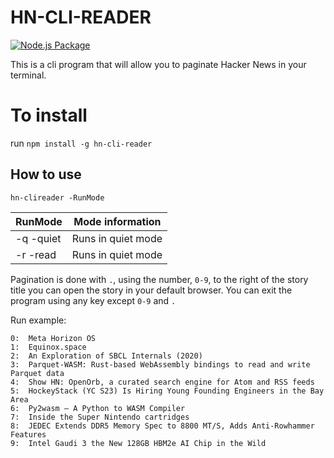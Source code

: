 # HN-CLI-READER

[![Node.js Package](https://github.com/codingMustache/Hack-News-Stories/actions/workflows/npm-publish.yml/badge.svg?branch=main&event=status)](https://github.com/codingMustache/Hack-News-Stories/actions/workflows/npm-publish.yml)

This is a cli program that will allow you to paginate Hacker News in your terminal.

# To install

run `npm install -g hn-cli-reader`

## How to use

```
hn-clireader -RunMode
```

| RunMode   | Mode information   |
| --------- | ------------------ |
| -q -quiet | Runs in quiet mode |
| -r -read  | Runs in quiet mode |

Pagination is done with `.`, using the number, `0-9`, to the right of the story title you can open the story in your default browser. You can exit the program using any key except `0-9` and `.`

Run example:

```
0:  Meta Horizon OS
1:  Equinox.space
2:  An Exploration of SBCL Internals (2020)
3:  Parquet-WASM: Rust-based WebAssembly bindings to read and write Parquet data
4:  Show HN: OpenOrb, a curated search engine for Atom and RSS feeds
5:  HockeyStack (YC S23) Is Hiring Young Founding Engineers in the Bay Area
6:  Py2wasm – A Python to WASM Compiler
7:  Inside the Super Nintendo cartridges
8:  JEDEC Extends DDR5 Memory Spec to 8800 MT/S, Adds Anti-Rowhammer Features
9:  Intel Gaudi 3 the New 128GB HBM2e AI Chip in the Wild
```
